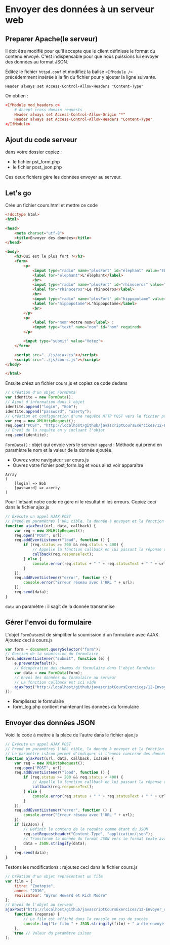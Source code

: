 # Envoyer des données à un serveur web

## Preparer Apache(le serveur)

Il doit être modifié pour qu'il accepte que le client définisse le format du contenu envoyé. C'est indispensable pour que nous puissions lui envoyer des données au format JSON.

Éditez le fichier `httpd.conf` et modifiez la balise `<IfModule />` précédemment insérée à la fin du fichier pour y ajouter la ligne suivante.

`Header always set Access-Control-Allow-Headers "Content-Type"`

On obtien :

```conf
<IfModule mod_headers.c>
	# Accept cross-domain requests
	Header always set Access-Control-Allow-Origin "*"
	Header always set Access-Control-Allow-Headers "Content-Type"
</IfModule>
```

## Ajout du code serveur

dans votre dossier copiez :

- le fichier pst_form.php
- le fichier post_json.php

Ces deux fichiers gère les données envoyer au serveur.

## Let's go

Crée un fichier cours.html et mettre ce code 

```html
<!doctype html>
<html>

<head>
    <meta charset="utf-8">
    <title>Envoyer des données</title>
</head>

<body>
    <h3>Qui est le plus fort ?</h3>
    <form>
        <p>
            <input type="radio" name="plusFort" id="elephant" value="ELE" checked>
            <label for="elephant">L'éléphant</label>
            <br>
            <input type="radio" name="plusFort" id="rhinoceros" value="RHI">
            <label for="rhinoceros">Le rhinocéros</label>
            <br>
            <input type="radio" name="plusFort" id="hippopotame" value="HIP">
            <label for="hippopotame">L'hippopotame</label>
            <br>
        </p>
        <p>
            <label for="nom">Votre nom</label> :
            <input type="text" name="nom" id="nom" required>
        </p>

        <input type="submit" value="Votez">
    </form>

    <script src="../js/ajax.js"></script>
    <script src="../js/cours.js"></script>
</body>

</html>
```

Ensuite créez un fichier cours.js et copiez ce code dedans

```js
// Création d'un objet FormData
var identite = new FormData();
// Ajout d'information dans l'objet
identite.append("login", "Bob");
identite.append("password", "azerty");
// Création et configuration d'une requête HTTP POST vers le fichier post_form.php
var req = new XMLHttpRequest();
req.open("POST", "http://localhost/github/javascriptCoursExercices/12-Envoyer_des_donnees_a_un_serveur_web/post_form.php");
// Envoi de la requête en y incluant l'objet
req.send(identite);
```

`FormData()` : objet qui envoie vers le serveur
`append` : Méthode qui prend en paramètre le nom et la valeur de la donnée ajoutée.

- Ouvrez votre navigateur sur cours.js
- Ouvrez votre fichier post_form.log et vous allez voir apparaître 

```log
Array
(
    [login] => Bob
    [password] => azerty
)
```

Pour l'intsant notre code ne gère ni le résultat ni les erreurs. Copiez ceci dans le fichier ajax.js

```js
// Exécute un appel AJAX POST
// Prend en paramètres l'URL cible, la donnée à envoyer et la fonction callback appelée en cas de succès
function ajaxPost(url, data, callback) {
    var req = new XMLHttpRequest();
    req.open("POST", url);
    req.addEventListener("load", function () {
        if (req.status >= 200 && req.status < 400) {
            // Appelle la fonction callback en lui passant la réponse de la requête
            callback(req.responseText);
        } else {
            console.error(req.status + " " + req.statusText + " " + url);
        }
    });
    req.addEventListener("error", function () {
        console.error("Erreur réseau avec l'URL " + url);
    });
    req.send(data);
}
```

`data` un paramètre : il sagit de la donnée transmmise

## Gérer l'envoi du formulaire

L'objet `FormData`est de simplifier la soumission d'un formulaire avec AJAX. Ajoutez ceci à cours.js

```js
var form = document.querySelector("form");
// Gestion de la soumission du formulaire
form.addEventListener("submit", function (e) {
    e.preventDefault();
    // Récupération des champs du formulaire dans l'objet FormData
    var data = new FormData(form);
    // Envoi des données du formulaire au serveur
    // La fonction callback est ici vide
    ajaxPost("http://localhost/github/javascriptCoursExercices/12-Envoyer_des_donnees_a_un_serveur_web/post_form.php", data, function () {});
});

```

- Remplissez le formulaire
- form_log.php contient maintenant les données du formulaire

## Envoyer des données JSON

Voici le code à mettre à la place de l'autre dans le fichier ajax.js

```js
// Exécute un appel AJAX POST
// Prend en paramètres l'URL cible, la donnée à envoyer et la fonction callback appelée en cas de succès
// Le paramètre isJson permet d'indiquer si l'envoi concerne des données JSON
function ajaxPost(url, data, callback, isJson) {
    var req = new XMLHttpRequest();
    req.open("POST", url);
    req.addEventListener("load", function () {
        if (req.status >= 200 && req.status < 400) {
            // Appelle la fonction callback en lui passant la réponse de la requête
            callback(req.responseText);
        } else {
            console.error(req.status + " " + req.statusText + " " + url);
        }
    });
    req.addEventListener("error", function () {
        console.error("Erreur réseau avec l'URL " + url);
    });
    if (isJson) {
        // Définit le contenu de la requête comme étant du JSON
        req.setRequestHeader("Content-Type", "application/json");
        // Transforme la donnée du format JSON vers le format texte avant l'envoi
        data = JSON.stringify(data);
    }
    req.send(data);
}
```

Testons les modifications : rajoutez ceci dans le fichier cours.js

```js
// Création d'un objet représentant un film
var film = {
    titre: "Zootopie",
    annee: "2016",
    realisateur: "Byron Howard et Rich Moore"
};
// Envoi de l'objet au serveur
ajaxPost("http://localhost/github/javascriptCoursExercices/12-Envoyer_des_donnees_a_un_serveur_web/post_json.php", film,
    function (reponse) {
        // Le film est affiché dans la console en cas de succès
        console.log("Le film " + JSON.stringify(film) + " a été envoyé au serveur");
    },
    true // Valeur du paramètre isJson
);
```
